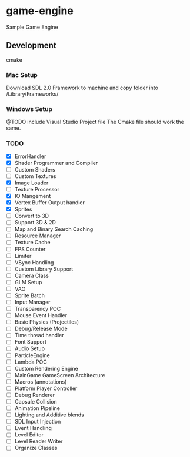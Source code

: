 # game-engine
Sample Game Engine


## Development

cmake

### Mac Setup

Download SDL 2.0 Framework to machine and copy folder into /Library/Frameworks/

### Windows Setup
@TODO include Visual Studio Project file
The Cmake file should work the same.

### TODO

- [x] ErrorHandler
- [x] Shader Programmer and Compiler
- [ ] Custom Shaders
- [ ] Custom Textures
- [x] Image Loader
- [ ] Texture Processor
- [x] IO Mangement
- [x] Vertex Buffer Output handler
- [x] Sprites
- [ ] Convert to 3D
- [ ] Support 3D & 2D
- [ ] Map and Binary Search Caching
- [ ] Resource Manager
- [ ] Texture Cache
- [ ] FPS Counter
- [ ] Limiter
- [ ] VSync Handling
- [ ] Custom Library Support
- [ ] Camera Class
- [ ] GLM Setup
- [ ] VAO
- [ ] Sprite Batch
- [ ] Input Manager
- [ ] Transparency POC
- [ ] Mouse Event Handler
- [ ] Basic Physics (Projectiles)
- [ ] Debug/Release Mode
- [ ] Time thread handler
- [ ] Font Support
- [ ] Audio Setup
- [ ] ParticleEngine
- [ ] Lambda POC
- [ ] Custom Rendering Engine
- [ ] MainGame GameScreen Architecture
- [ ] Macros (annotations)
- [ ] Platform Player Controller
- [ ] Debug Renderer
- [ ] Capsule Collision
- [ ] Animation Pipeline
- [ ] Lighting and Additive blends
- [ ] SDL Input Injection
- [ ] Event Handling
- [ ] Level Editor
- [ ] Level Reader Writer
- [ ] Organize Classes